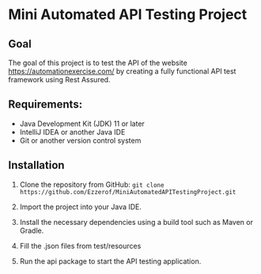 # Mini Automated API Testing Project

## Goal
The goal of this project is to test the API of the website https://automationexercise.com/ by creating a fully functional API test framework using Rest Assured.

## **Requirements:**

- Java Development Kit (JDK) 11 or later
- IntelliJ IDEA or another Java IDE
- Git or another version control system

## Installation

 1. Clone the repository from GitHub:
   `git clone https://github.com/Ezzerof/MiniAutomatedAPITestingProject.git`
 2. Import the project into your Java IDE.

 3. Install the necessary dependencies using a build tool such as Maven or Gradle.
 
 4. Fill the .json files from test/resources

 5. Run the api package to start the API testing application.
